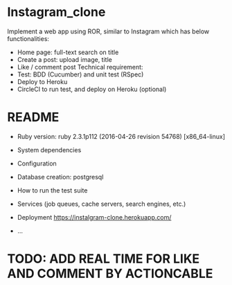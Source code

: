 # Instagram_clone

Implement a web app using ROR, similar to Instagram which has below functionalities:
- Home page: full-text search on title
- Create a post: upload image, title
- Like / comment post
Technical requirement:
- Test: BDD (Cucumber) and unit test (RSpec)
- Deploy to Heroku
- CircleCI to run test, and deploy on Heroku (optional)

# README

* Ruby version: ruby 2.3.1p112 (2016-04-26 revision 54768) [x86_64-linux]

* System dependencies

* Configuration

* Database creation: postgresql

* How to run the test suite

* Services (job queues, cache servers, search engines, etc.)

* Deployment https://instalgram-clone.herokuapp.com/

* ...

# TODO: ADD REAL TIME FOR LIKE AND COMMENT BY ACTIONCABLE
